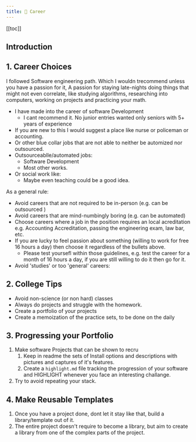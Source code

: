 ```yaml
---
title: 💼 Career
---
```



[[toc]]

## Introduction


## 1. Career Choices

I followed Software engineering path. Which I wouldn trecommend unless you have a passion for it, A passion for staying late-nights doing things that might not even correlate, like studying algorithms, researching into computers, working on projects and practicing your math.

- I have made into the career of software Development
  - I cant recommend it. No junior entries wanted only seniors with 5+ years of experience
- If you are new to this I would suggest a place like nurse or policeman or accounting.
- Or other blue collar jobs that are not able to neither be automized nor outsourced.
- Outsourceablle/automated jobs: 
  - Software Development
  - Most other works.
- Or social work like:
  - Maybe even teaching could be a good idea.

As a general rule:
- Avoid careers that are not required to be in-person (e.g. can be outsourced )
- Avoid careers that are mind-numbingly boring (e.g. can be automated)
- Choose careers where a job in the position requires an local acreditation e.g. Accounting Accreditation, passing the engineering exam, law bar, etc.
- If you are lucky to feel passion about something (willing to work for free 16 hours a day) then choose it regardless of the bullets above.
  - Please test yoursefl within those guidelines, e.g. test the career for a month of 16 hours a day, if you are still willing to do it then go for it.
- Avoid 'studies' or too 'general' careers: 

## 2. College Tips

- Avoid non-science (or non hard) classes
- Always do projects and struggle with the homework.
- Create a portfolio of your projects
- Create a memoization of the practice sets, to be done on the daily


## 3. Progressing your Portfolio

1. Make software Projects that can be shown to recru
   1. Keep in readme the sets of Install options and descriptions with pictures and captures of it's features.
   2. Create a `highlight.md` file tracking the progression of your software and HIGHLIGHT whenever you face an interesting challange.
2. Try to avoid repeating your stack.

## 4. Make Reusable Templates


1. Once you have a project done, dont let it stay like that, build a library/template out of it.
2. The entire project doesn't require to become a library, but aim to create a library from one of the complex parts of the project.





